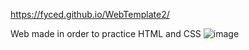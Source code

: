 https://fyced.github.io/WebTemplate2/

Web made in order to practice HTML and CSS
![image](https://github.com/user-attachments/assets/1e35265c-6e33-4878-b8a9-94d59f785639)
